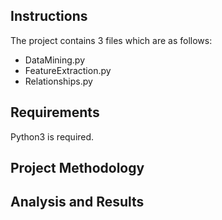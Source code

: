 ## Instructions

The project contains 3 files which are as follows:

* DataMining.py
* FeatureExtraction.py
* Relationships.py

## Requirements 

Python3 is required.

## Project Methodology

## Analysis and Results
